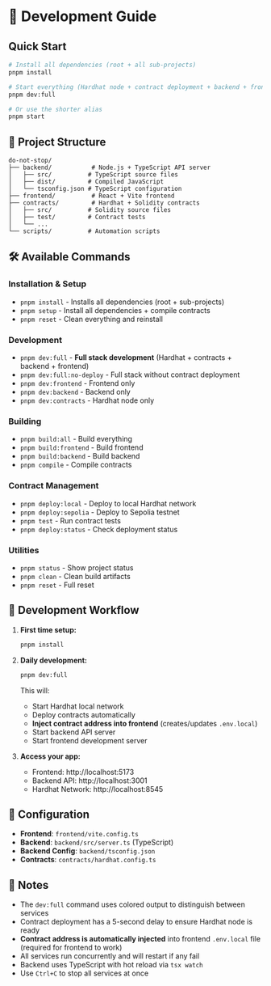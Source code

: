 # 🚀 Development Guide

## Quick Start

```bash
# Install all dependencies (root + all sub-projects)
pnpm install

# Start everything (Hardhat node + contract deployment + backend + frontend)
pnpm dev:full

# Or use the shorter alias
pnpm start
```

## 📁 Project Structure

```
do-not-stop/
├── backend/           # Node.js + TypeScript API server
│   ├── src/          # TypeScript source files
│   ├── dist/         # Compiled JavaScript
│   └── tsconfig.json # TypeScript configuration
├── frontend/          # React + Vite frontend
├── contracts/         # Hardhat + Solidity contracts
│   ├── src/          # Solidity source files
│   ├── test/         # Contract tests
│   └── ...
└── scripts/          # Automation scripts
```

## 🛠️ Available Commands

### Installation & Setup
- `pnpm install` - Installs all dependencies (root + sub-projects)
- `pnpm setup` - Install all dependencies + compile contracts
- `pnpm reset` - Clean everything and reinstall

### Development
- `pnpm dev:full` - **Full stack development** (Hardhat + contracts + backend + frontend)
- `pnpm dev:full:no-deploy` - Full stack without contract deployment
- `pnpm dev:frontend` - Frontend only
- `pnpm dev:backend` - Backend only  
- `pnpm dev:contracts` - Hardhat node only

### Building
- `pnpm build:all` - Build everything
- `pnpm build:frontend` - Build frontend
- `pnpm build:backend` - Build backend
- `pnpm compile` - Compile contracts

### Contract Management
- `pnpm deploy:local` - Deploy to local Hardhat network
- `pnpm deploy:sepolia` - Deploy to Sepolia testnet
- `pnpm test` - Run contract tests
- `pnpm deploy:status` - Check deployment status

### Utilities
- `pnpm status` - Show project status
- `pnpm clean` - Clean build artifacts
- `pnpm reset` - Full reset

## 🎯 Development Workflow

1. **First time setup:**
   ```bash
   pnpm install
   ```

2. **Daily development:**
   ```bash
   pnpm dev:full
   ```
   This will:
   - Start Hardhat local network
   - Deploy contracts automatically
   - **Inject contract address into frontend** (creates/updates `.env.local`)
   - Start backend API server
   - Start frontend development server

3. **Access your app:**
   - Frontend: http://localhost:5173
   - Backend API: http://localhost:3001
   - Hardhat Network: http://localhost:8545

## 🔧 Configuration

- **Frontend**: `frontend/vite.config.ts`
- **Backend**: `backend/src/server.ts` (TypeScript)
- **Backend Config**: `backend/tsconfig.json`
- **Contracts**: `contracts/hardhat.config.ts`

## 📝 Notes

- The `dev:full` command uses colored output to distinguish between services
- Contract deployment has a 5-second delay to ensure Hardhat node is ready
- **Contract address is automatically injected** into frontend `.env.local` file (required for frontend to work)
- All services run concurrently and will restart if any fail
- Backend uses TypeScript with hot reload via `tsx watch`
- Use `Ctrl+C` to stop all services at once
